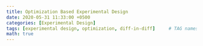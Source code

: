 ```yaml
---
title: Optimization Based Experimental Design
date: 2020-05-31 11:33:00 +0500
categories: [Experimental Design]
tags: [experimental design, optimization, diff-in-diff]     # TAG names should always be lowercase
math: true
---
```



